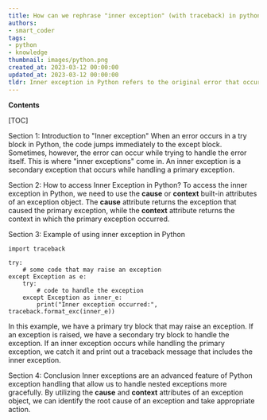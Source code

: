 ```yaml
---
title: How can we rephrase "inner exception" (with traceback) in python?
authors:
- smart_coder
tags:
- python
- knowledge
thumbnail: images/python.png
created_at: 2023-03-12 00:00:00
updated_at: 2023-03-12 00:00:00
tldr: Inner exception in Python refers to the original error that occurred before the current error, and it can be accessed through the `args` attribute of the current exception object.
---
```


**Contents**

[TOC]

Section 1: Introduction to "Inner exception"
When an error occurs in a try block in Python, the code jumps immediately to the except block. Sometimes, however, the error can occur while trying to handle the error itself. This is where "inner exceptions" come in. An inner exception is a secondary exception that occurs while handling a primary exception.

Section 2: How to access Inner Exception in Python?
To access the inner exception in Python, we need to use the __cause__ or __context__ built-in attributes of an exception object. The __cause__ attribute returns the exception that caused the primary exception, while the __context__ attribute returns the context in which the primary exception occurred.

Section 3: Example of using inner exception in Python
```
import traceback

try:
    # some code that may raise an exception
except Exception as e:
    try:
        # code to handle the exception
    except Exception as inner_e:
        print("Inner exception occurred:", traceback.format_exc(inner_e))
```

In this example, we have a primary try block that may raise an exception. If an exception is raised, we have a secondary try block to handle the exception. If an inner exception occurs while handling the primary exception, we catch it and print out a traceback message that includes the inner exception.

Section 4: Conclusion
Inner exceptions are an advanced feature of Python exception handling that allow us to handle nested exceptions more gracefully. By utilizing the __cause__ and __context__ attributes of an exception object, we can identify the root cause of an exception and take appropriate action.
